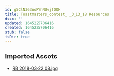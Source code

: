 ```yaml
---
id: g5ClN363noRYhNUvjfOQH
title: Toastmasters_contest_ _3_13_18 Resources
desc: ''
updated: 1645225706416
created: 1645225706416
stub: false
isDir: true
---
```

## Imported Assets
- [RB 2018-03-22 08.jpg](/assets/rb-2018-03-22-08-vquboN5PA0JA.jpg)
